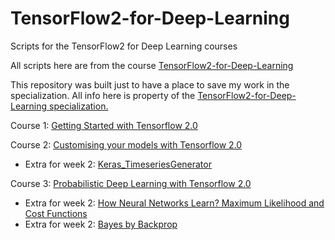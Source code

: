 # TensorFlow2-for-Deep-Learning
Scripts for the TensorFlow2 for Deep Learning courses

All scripts here are from the course [TensorFlow2-for-Deep-Learning](https://www.coursera.org/specializations/tensorflow2-deeplearning)

This repository was built just to have a place to save my work in the specialization. All info here is property of the [TensorFlow2-for-Deep-Learning specialization.](https://www.coursera.org/specializations/tensorflow2-deeplearning)

Course 1: [Getting Started with Tensorflow 2.0](https://github.com/DiegoCorona/TensorFlow2-for-Deep-Learning/tree/main/Course_1%20Getting%20Started%20with%20Tensorflow%202.0)

Course 2: [Customising your models with Tensorflow 2.0](https://github.com/DiegoCorona/TensorFlow2-for-Deep-Learning/tree/main/Course_2%20Customising%20your%20models%20with%20TensorFlow%202.0)
- Extra for week 2: [Keras_TimeseriesGenerator](https://github.com/DiegoCorona/TensorFlow2-for-Deep-Learning/blob/main/Week2_Keras_TimeseriesGenerator.ipynb)  

Course 3: [Probabilistic Deep Learning with Tensorflow 2.0]()

- Extra for week 2: [How Neural Networks Learn? Maximum Likelihood and Cost Functions](https://github.com/DiegoCorona/TensorFlow2-for-Deep-Learning/blob/main/Week2_Maximum_likelihood_estimation.pdf)
- Extra for week 2: [Bayes by Backprop](https://github.com/DiegoCorona/TensorFlow2-for-Deep-Learning/blob/main/Week2_Bayes_by_backprop.pdf)
